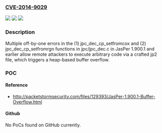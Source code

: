 ### [CVE-2014-9029](https://cve.mitre.org/cgi-bin/cvename.cgi?name=CVE-2014-9029)
![](https://img.shields.io/static/v1?label=Product&message=n%2Fa&color=blue)
![](https://img.shields.io/static/v1?label=Version&message=n%2Fa&color=blue)
![](https://img.shields.io/static/v1?label=Vulnerability&message=n%2Fa&color=brighgreen)

### Description

Multiple off-by-one errors in the (1) jpc_dec_cp_setfromcox and (2) jpc_dec_cp_setfromrgn functions in jpc/jpc_dec.c in JasPer 1.900.1 and earlier allow remote attackers to execute arbitrary code via a crafted jp2 file, which triggers a heap-based buffer overflow.

### POC

#### Reference
- http://packetstormsecurity.com/files/129393/JasPer-1.900.1-Buffer-Overflow.html

#### Github
No PoCs found on GitHub currently.

